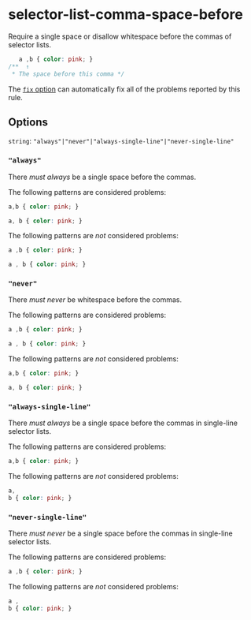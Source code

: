 # selector-list-comma-space-before

Require a single space or disallow whitespace before the commas of selector lists.

```css
   a ,b { color: pink; }
/**  ↑
 * The space before this comma */
```

The [`fix` option](../../../docs/user-guide/options.md#fix) can automatically fix all of the problems reported by this rule.

## Options

`string`: `"always"|"never"|"always-single-line"|"never-single-line"`

### `"always"`

There _must always_ be a single space before the commas.

The following patterns are considered problems:

```css
a,b { color: pink; }
```

```css
a, b { color: pink; }
```

The following patterns are _not_ considered problems:

```css
a ,b { color: pink; }
```

```css
a , b { color: pink; }
```

### `"never"`

There _must never_ be whitespace before the commas.

The following patterns are considered problems:

```css
a ,b { color: pink; }
```

```css
a , b { color: pink; }
```

The following patterns are _not_ considered problems:

```css
a,b { color: pink; }
```

```css
a, b { color: pink; }
```

### `"always-single-line"`

There _must always_ be a single space before the commas in single-line selector lists.

The following patterns are considered problems:

```css
a,b { color: pink; }
```

The following patterns are _not_ considered problems:

```css
a,
b { color: pink; }
```

### `"never-single-line"`

There _must never_ be a single space before the commas in single-line selector lists.

The following patterns are considered problems:

```css
a ,b { color: pink; }
```

The following patterns are _not_ considered problems:

```css
a ,
b { color: pink; }
```
